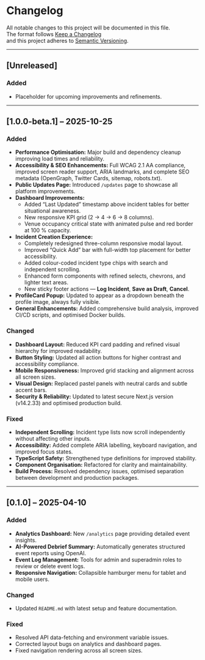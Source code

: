 # Changelog

All notable changes to this project will be documented in this file.  
The format follows [Keep a Changelog](https://keepachangelog.com/en/1.0.0/)  
and this project adheres to [Semantic Versioning](https://semver.org/spec/v2.0.0.html).

---

## [Unreleased]
### Added
- Placeholder for upcoming improvements and refinements.

---

## [1.0.0-beta.1] – 2025-10-25

### Added
- **Performance Optimisation:** Major build and dependency cleanup improving load times and reliability.
- **Accessibility & SEO Enhancements:** Full WCAG 2.1 AA compliance, improved screen reader support, ARIA landmarks, and complete SEO metadata (OpenGraph, Twitter Cards, sitemap, robots.txt).
- **Public Updates Page:** Introduced `/updates` page to showcase all platform improvements.
- **Dashboard Improvements:**
  - Added “Last Updated” timestamp above incident tables for better situational awareness.
  - New responsive KPI grid (2 → 4 → 6 → 8 columns).
  - Venue occupancy critical state with animated pulse and red border at 100 % capacity.
- **Incident Creation Experience:**
  - Completely redesigned three-column responsive modal layout.
  - Improved “Quick Add” bar with full-width top placement for better accessibility.
  - Added colour-coded incident type chips with search and independent scrolling.
  - Enhanced form components with refined selects, chevrons, and lighter text areas.
  - New sticky footer actions — **Log Incident**, **Save as Draft**, **Cancel**.
- **ProfileCard Popup:** Updated to appear as a dropdown beneath the profile image, always fully visible.
- **General Enhancements:** Added comprehensive build analysis, improved CI/CD scripts, and optimised Docker builds.

### Changed
- **Dashboard Layout:** Reduced KPI card padding and refined visual hierarchy for improved readability.
- **Button Styling:** Updated all action buttons for higher contrast and accessibility compliance.
- **Mobile Responsiveness:** Improved grid stacking and alignment across all screen sizes.
- **Visual Design:** Replaced pastel panels with neutral cards and subtle accent bars.
- **Security & Reliability:** Updated to latest secure Next.js version (v14.2.33) and optimised production build.

### Fixed
- **Independent Scrolling:** Incident type lists now scroll independently without affecting other inputs.
- **Accessibility:** Added complete ARIA labelling, keyboard navigation, and improved focus states.
- **TypeScript Safety:** Strengthened type definitions for improved stability.
- **Component Organisation:** Refactored for clarity and maintainability.
- **Build Process:** Resolved dependency issues, optimised separation between development and production packages.

---

## [0.1.0] – 2025-04-10

### Added
- **Analytics Dashboard:** New `/analytics` page providing detailed event insights.
- **AI-Powered Debrief Summary:** Automatically generates structured event reports using OpenAI.
- **Event Log Management:** Tools for admin and superadmin roles to review or delete event logs.
- **Responsive Navigation:** Collapsible hamburger menu for tablet and mobile users.

### Changed
- Updated `README.md` with latest setup and feature documentation.

### Fixed
- Resolved API data-fetching and environment variable issues.
- Corrected layout bugs on analytics and dashboard pages.
- Fixed navigation rendering across all screen sizes.